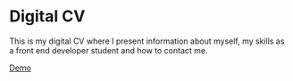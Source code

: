 # Digital CV

This is my digital CV where I present information about myself, my skills as a front end developer student and how to contact me.

[Demo](https://ellamiri.github.io/DigitalCV/)
